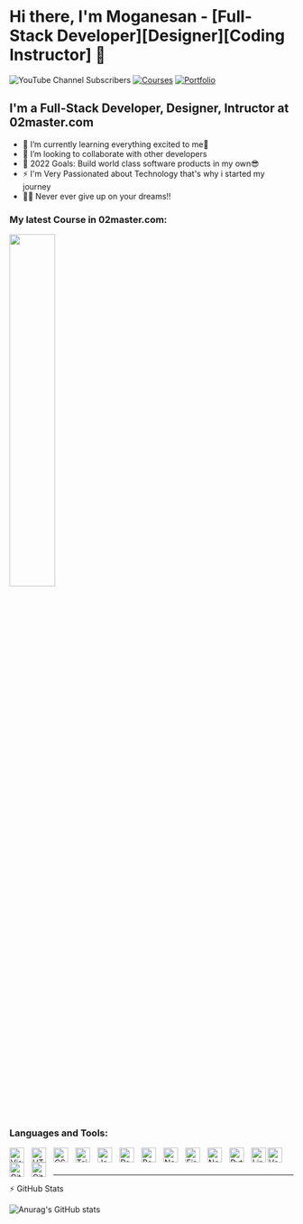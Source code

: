 # Hi there, I'm Moganesan - [Full-Stack Developer][Designer][Coding Instructor] 👋 

![YouTube Channel Subscribers](https://img.shields.io/youtube/channel/subscribers/UC7xPYNGJfIYcEf--iiYyHHA?logo=youtube&logoColor=red&style=for-the-badge)
[![Courses](https://img.shields.io/website?label=02master.com&style=for-the-badge&url=https%3A%2F%2Fcodestackr.com)](https://02master.com)
[![Portfolio](https://img.shields.io/website?label=moganesan.tech&style=for-the-badge&url=https%3A%2F%2Fcodestackr.com)](https://moganesan.tech)

## I'm a Full-Stack Developer, Designer, Intructor at 02master.com

- 🌱 I’m currently learning everything excited to me🤣
- 👯 I’m looking to collaborate with other developers
- 🥅 2022 Goals: Build world class software products in my own😎
- ⚡ I'm Very Passionated about Technology that's why i started my journey
- 💪🏻 Never ever give up on your dreams!!

### My latest Course in 02master.com:

<a target="_blank" href="https://www.02master.com/courses/QWN89F4t3Sh6c0yiJ946"><img aligh="left" style="width:40%" src="https://www.02master.com/_next/image?url=https%3A%2F%2Ffirebasestorage.googleapis.com%2Fv0%2Fb%2Fzerotomaster-b630e.appspot.com%2Fo%2FComplete%2520JavaScript%2520Course%2520Thumbnail.jpg%3Falt%3Dmedia%26token%3Dc9eb6f9e-2777-4ec9-942c-8fb4f3c36da3&w=1920&q=75"/>
</a>
### Languages and Tools:

<img align="left" alt="Visual Studio Code" width="26px" src="https://cdn.jsdelivr.net/gh/devicons/devicon/icons/vscode/vscode-original.svg" style="padding-right:10px;" />
<img align="left" alt="HTML5" width="26px" src="https://cdn.jsdelivr.net/gh/devicons/devicon/icons/html5/html5-original.svg" style="padding-right:10px;" />
<img align="left" alt="CSS3" width="26px" src="https://cdn.jsdelivr.net/gh/devicons/devicon/icons/css3/css3-original.svg" style="padding-right:10px;" />
<img align="left" alt="Tailwind" width="26px" src="https://www.moganesan.tech/_next/image?url=%2F_next%2Fstatic%2Fmedia%2Ftailwind.84d39193.svg&w=128&q=75" style="padding-right:10px;" />
<img align="left" alt="JavaScript" width="26px" src="https://cdn.jsdelivr.net/gh/devicons/devicon/icons/javascript/javascript-original.svg" style="padding-right:10px;" />
<img align="left" alt="React" width="26px" src="https://cdn.jsdelivr.net/gh/devicons/devicon/icons/react/react-original.svg" style="padding-right:10px;" />
<img align="left" alt="Redux" width="26px" src="https://www.moganesan.tech/_next/image?url=%2F_next%2Fstatic%2Fmedia%2Fredux.e69ee6a0.svg&w=128&q=75" style="padding-right:10px;" />
<img align="left" alt="Nextjs" width="26px" src="https://www.moganesan.tech/_next/image?url=%2F_next%2Fstatic%2Fmedia%2Fnext.37f1ba86.svg&w=128&q=75" style="padding-right:10px;" />
<img align="left" alt="Firebase" width="26px" src="https://www.moganesan.tech/_next/image?url=%2F_next%2Fstatic%2Fmedia%2Ffirebase.cf401f3e.svg&w=128&q=75" style="padding-right:10px;" />
<img align="left" alt="Node.js" width="26px" src="https://cdn.jsdelivr.net/gh/devicons/devicon/icons/nodejs/nodejs-original.svg" style="padding-right:10px;" />
<img align="left" alt="Python" width="26px" src="https://www.moganesan.tech/_next/image?url=%2F_next%2Fstatic%2Fmedia%2Fpython.fb413dc7.svg&w=128&q=75" style="padding-right:10px;" />
<img align="left" alt="Linux" width="26px" src="https://www.moganesan.tech/_next/image?url=%2F_next%2Fstatic%2Fmedia%2Flinux.d6714959.svg&w=128&q=75" />
<img align="left" alt="Vercel" width="26px" src="https://www.moganesan.tech/_next/image?url=%2F_next%2Fstatic%2Fmedia%2Fvercel.835f5ae7.svg&w=128&q=75" />
<img align="left" alt="Git" width="26px" src="https://cdn.jsdelivr.net/gh/devicons/devicon/icons/git/git-original.svg" style="padding-right:10px;" />
<img align="left" alt="GitHub" width="26px" src="https://user-images.githubusercontent.com/3369400/139447912-e0f43f33-6d9f-45f8-be46-2df5bbc91289.png" style="padding-right:10px;" />
<br />
<br />

---

⚡ GitHub Stats
  
![Anurag's GitHub stats](https://github-readme-stats.vercel.app/api?username=moganesan&show_icons=true&theme=radical)
